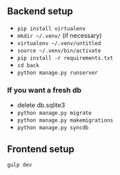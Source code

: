 ## Backend setup
* `pip install virtualenv`
* `mkdir ~/.venv/` (if necessary)
* `virtualenv ~/.venv/untitled`
* `source ~/.venv/bin/activate`
* `pip install -r requirements.txt`
* `cd back`
* `python manage.py runserver`

### If you want a fresh db
* delete db.sqlite3
* `python manage.py migrate`
* `python manage.py makemigrations`
* `python manage.py syncdb`

## Frontend setup
`gulp dev`